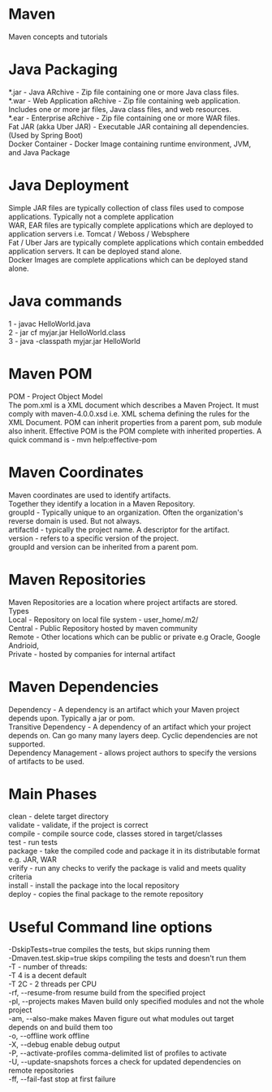 # Maven
Maven concepts and tutorials

# Java Packaging
*.jar - Java ARchive - Zip file containing one or more Java class files. <br />
*.war - Web Application aRchive - Zip file containing web application. Includes one or more jar files, Java class files, and web resources. <br />
*.ear - Enterprise aRchive - Zip file containing one or more WAR files. <br />
Fat JAR (akka Uber JAR) - Executable JAR containing all dependencies. (Used by Spring Boot) <br />
Docker Container - Docker Image containing runtime environment, JVM, and Java Package <br />

# Java Deployment
Simple JAR files are typically collection of class files used to compose applications. Typically not a complete application <br />
WAR, EAR files are typically complete applications which are deployed to application servers i.e. Tomcat / Weboss / Websphere <br />
Fat / Uber Jars are typically complete applications which contain embedded application servers. It can be deployed stand alone. <br />
Docker Images are complete applications which can be deployed stand alone. <br />

# Java commands 
1 - javac HelloWorld.java <br />
2 - jar cf myjar.jar HelloWorld.class <br />
3 - java -classpath myjar.jar HelloWorld <br />

# Maven POM
POM - Project Object Model <br />
The pom.xml is a XML document which describes a Maven Project. It must comply with maven-4.0.0.xsd i.e. XML schema defining the rules for the XML Document. POM can inherit properties from a parent pom, sub module also inherit. Effective POM is the POM complete with inherited properties. A quick command is - mvn help:effective-pom <br />

# Maven Coordinates
Maven coordinates are used to identify artifacts. <br />
Together they identify a location in a Maven Repository. <br />
groupId - Typically unique to an organization. Often the organization's reverse domain is used. But not always. <br />
artifactId - typically the project name. A descriptor for the artifact. <br />
version - refers to a specific version of the project. <br />
groupId and version can be inherited from a parent pom.

# Maven Repositories
Maven Repositories are a location where project artifacts are stored. <br />
Types <br />
Local - Repository on local file system - user_home/.m2/ <br />
Central - Public Repository hosted by maven community <br />
Remote - Other locations which can be public or private e.g Oracle, Google Andrioid, <br />
Private - hosted by companies for internal artifact

# Maven Dependencies
Dependency - A dependency is an artifact which your Maven project depends upon. Typically a jar or pom. <br />
Transitive Dependency - A dependency of an artifact which your project depends on. Can go many many layers deep. Cyclic dependencies are not supported. <br />
Dependency Management - allows project authors to specify the versions of artifacts to be used.

# Main Phases
clean - delete target directory <br />
validate - validate, if the project is correct <br />
compile - compile source code, classes stored in target/classes <br />
test - run tests <br />
package - take the compiled code and package it in its distributable format e.g. JAR, WAR <br />
verify - run any checks to verify the package is valid and meets quality criteria <br />
install - install the package into the local repository <br />
deploy - copies the final package to the remote repository

# Useful Command line options
-DskipTests=true compiles the tests, but skips running them <br />
-Dmaven.test.skip=true skips compiling the tests and doesn't run them <br />
-T - number of threads: <br />
    -T 4 is a decent default <br />
    -T 2C - 2 threads per CPU <br />
-rf, --resume-from resume build from the specified project <br />
-pl, --projects makes Maven build only specified modules and not the whole project <br />
-am, --also-make makes Maven figure out what modules out target depends on and build them too <br />
-o, --offline work offline <br />
-X, --debug enable debug output <br />
-P, --activate-profiles comma-delimited list of profiles to activate <br />
-U, --update-snapshots forces a check for updated dependencies on remote repositories <br />
-ff, --fail-fast stop at first failure 
